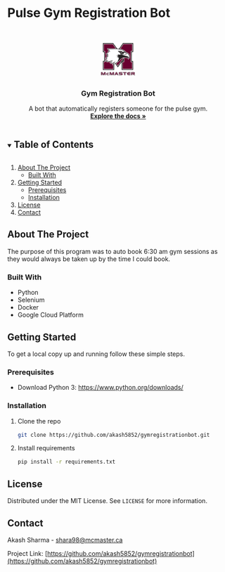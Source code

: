 # Pulse Gym Registration Bot
<!--
*** Thanks for checking out the Best-README-Template. If you have a suggestion
*** that would make this better, please fork the repo and create a pull request
*** or simply open an issue with the tag "enhancement".
*** Thanks again! Now go create something AMAZING! :D
***
***
***
*** To avoid retyping too much info. Do a search and replace for the following:
*** github_username, repo_name, twitter_handle, email, project_title, project_description
-->



<!-- PROJECT SHIELDS -->
<!--
*** I'm using markdown "reference style" links for readability.
*** Reference links are enclosed in brackets [ ] instead of parentheses ( ).
*** See the bottom of this document for the declaration of the reference variables
*** for contributors-url, forks-url, etc. This is an optional, concise syntax you may use.
*** https://www.markdownguide.org/basic-syntax/#reference-style-links
-->



<!-- PROJECT LOGO -->
<br />
<p align="center">
  <a href="https://github.com/akash5852/gymregistrationbot">
    <img src="pulse logo.png" alt="Logo" width="80" height="80">
  </a>

  <h3 align="center">Gym Registration Bot</h3>

  <p align="center">
    A bot that automatically registers someone for the pulse gym.
    <br />
    <a href="https://github.com/akash5852/gymregistrationbot#readme"><strong>Explore the docs »</strong></a>
  </p>
</p>



<!-- TABLE OF CONTENTS -->
<details open="open">
  <summary><h2 style="display: inline-block">Table of Contents</h2></summary>
  <ol>
    <li>
      <a href="#about-the-project">About The Project</a>
      <ul>
        <li><a href="#built-with">Built With</a></li>
      </ul>
    </li>
    <li>
      <a href="#getting-started">Getting Started</a>
      <ul>
        <li><a href="#prerequisites">Prerequisites</a></li>
        <li><a href="#installation">Installation</a></li>
      </ul>
    </li>
    <li><a href="#license">License</a></li>
    <li><a href="#contact">Contact</a></li>
  </ol>
</details>



<!-- ABOUT THE PROJECT -->
## About The Project

The purpose of this program was to auto book 6:30 am gym sessions as they would always be taken up by the time I could book.


### Built With

* Python
* Selenium
* Docker
* Google Cloud Platform

<!-- GETTING STARTED -->
## Getting Started

To get a local copy up and running follow these simple steps.

### Prerequisites

* Download Python 3: https://www.python.org/downloads/

### Installation

1. Clone the repo
   ```sh
   git clone https://github.com/akash5852/gymregistrationbot.git
   ```
2. Install requirements
   ```sh
   pip install -r requirements.txt 
   ```

<!-- LICENSE -->
## License

Distributed under the MIT License. See `LICENSE` for more information.


<!-- CONTACT -->
## Contact

Akash Sharma - shara98@mcmaster.ca

Project Link: [https://github.com/akash5852/gymregistrationbot](https://github.com/akash5852/gymregistrationbot)
